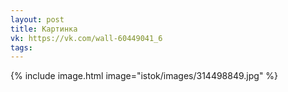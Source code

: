 ```yaml
---
layout: post
title: Картинка
vk: https://vk.com/wall-60449041_6
tags:
---
```

{% include image.html image="istok/images/314498849.jpg" %}